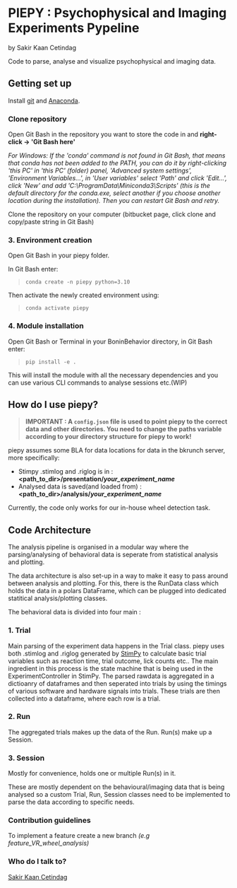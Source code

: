 
# PIEPY : **P**sychophysical and **I**maging **E**xperiments **Py**peline #

by Sakir Kaan Cetindag

 Code to parse, analyse and visualize psychophysical and imaging data.

## Getting set up ##

Install [git](https://git-scm.com/downloads/) and [Anaconda](https://docs.conda.io/en/latest/miniconda.html).

### Clone repository ###

Open Git Bash in the repository you want to store the code in and **right-click -> 'Git Bash here'**

*For Windows: If the 'conda' command is not found in Git Bash, that means that conda has not been added to the PATH, you can do it by right-clicking 'this PC' in 'this PC' (folder) panel, 'Advanced system settings', 'Environment Variables...', in 'User variables' select 'Path' and click 'Edit...', click 'New' and add  'C:\ProgramData\Miniconda3\Scripts' (this is the default directory for the conda.exe, select another if you choose another location during the installation).
Then you can restart Git Bash and retry.*

Clone the repository on your computer (bitbucket page, click clone and copy/paste string in Git Bash)

### 3. Environment creation ###

Open Git Bash in your piepy folder.

In Git Bash enter:

> ```conda create -n piepy python=3.10```

Then activate the newly created environment using:

> ```conda activate piepy```

### 4. Module installation ###

Open Git Bash or Terminal in your BoninBehavior directory, in Git Bash enter:

> ```pip install -e .```

This will install the module with all the necessary dependencies and you can use various CLI commands to analyse sessions etc.(WIP)

## How do I use piepy? ##

> **IMPORTANT : A `config.json` file is used to point piepy to the correct data and other directories. You need to change the paths variable according to your directory structure for piepy to work!**

piepy assumes some BLA for data locations for data in the bkrunch server, more specifically:

- Stimpy .stimlog and .riglog is in :  **<path_to_dir>/presentation/_your_experiment_name_**
- Analysed data is saved(and loaded from) : **<path_to_dir>/analysis/_your_experiment_name_**

Currently, the code only works for our in-house wheel detection task.

## Code Architecture ##

The analysis pipeline is organised in a modular way where the parsing/analysing of behavioral data is seperate from statistical analysis and plotting.

The data architecture is also set-up in a way to make it easy to pass around between analysis and plotting. For this, there is the RunData class which holds the data in a polars DataFrame, which can be plugged into dedicated statitical analysis/plotting classes.

The behavioral data is divided into four main :

### 1. Trial ###

Main parsing of the experiment data happens in the Trial class. piepy uses both .stimlog and .riglog generated by [StimPy](https://github.com/vision-to-action/stimpy) to calculate basic trial variables such as reaction time, trial outcome, lick counts etc.. The main ingredient in this process is the state machine that is being used in the ExperimentController in StimPy.
The parsed rawdata is aggregated in a dictioanry of dataframes and then seperated into trials by using the timings of various software and hardware signals into trials.
These trials are then collected into a dataframe, where each row is a trial.

### 2. Run ###

The aggregated trials makes up the data of the Run. Run(s) make up a Session.

### 3. Session ###

Mostly for convenience, holds one or multiple Run(s) in it.

These are mostly dependent on the behavioural/imaging data that is being analysed so a custom Trial, Run, Session classes need to be implemented to parse the data according to specific needs.

### Contribution guidelines ###

To implement a feature create a new branch *(e.g feature_VR_wheel_analysis)*

### Who do I talk to? ###

[Sakir Kaan Cetindag](sakir.kaan.cetindag@nerf.be)
